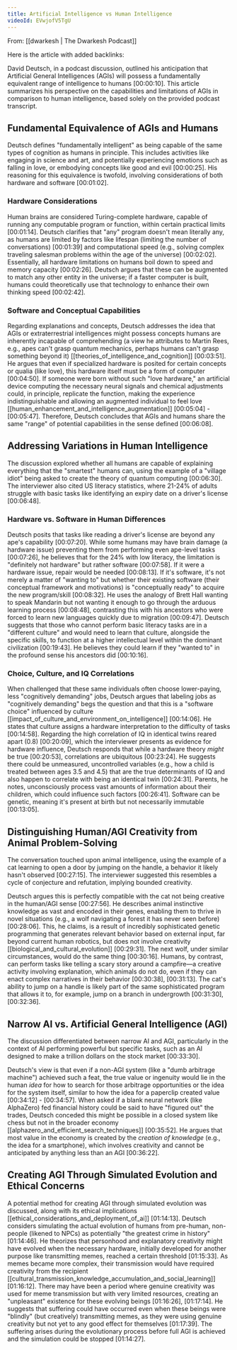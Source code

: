 ```yaml
---
title: Artificial Intelligence vs Human Intelligence
videoId: EVwjofV5TgU
---
```


From: [[dwarkesh | The Dwarkesh Podcast]]

Here is the article with added backlinks:

David Deutsch, in a podcast discussion, outlined his anticipation that Artificial General Intelligences (AGIs) will possess a fundamentally equivalent range of intelligence to humans <a class="yt-timestamp" data-t="00:00:10">[00:00:10]</a>. This article summarizes his perspective on the capabilities and limitations of AGIs in comparison to human intelligence, based solely on the provided podcast transcript.

## Fundamental Equivalence of AGIs and Humans

Deutsch defines "fundamentally intelligent" as being capable of the same types of cognition as humans in principle. This includes activities like engaging in science and art, and potentially experiencing emotions such as falling in love, or embodying concepts like good and evil <a class="yt-timestamp" data-t="00:00:25">[00:00:25]</a>. His reasoning for this equivalence is twofold, involving considerations of both hardware and software <a class="yt-timestamp" data-t="00:01:02">[00:01:02]</a>.

### Hardware Considerations
Human brains are considered Turing-complete hardware, capable of running any computable program or function, within certain practical limits <a class="yt-timestamp" data-t="00:01:14">[00:01:14]</a>. Deutsch clarifies that "any" program doesn't mean literally any, as humans are limited by factors like lifespan (limiting the number of conversations) <a class="yt-timestamp" data-t="00:01:39">[00:01:39]</a> and computational speed (e.g., solving complex traveling salesman problems within the age of the universe) <a class="yt-timestamp" data-t="00:02:02">[00:02:02]</a>.
Essentially, all hardware limitations on humans boil down to speed and memory capacity <a class="yt-timestamp" data-t="00:02:26">[00:02:26]</a>. Deutsch argues that these can be augmented to match any other entity in the universe; if a faster computer is built, humans could theoretically use that technology to enhance their own thinking speed <a class="yt-timestamp" data-t="00:02:42">[00:02:42]</a>.

### Software and Conceptual Capabilities
Regarding explanations and concepts, Deutsch addresses the idea that AGIs or extraterrestrial intelligences might possess concepts humans are inherently incapable of comprehending (a view he attributes to Martin Rees, e.g., apes can't grasp quantum mechanics, perhaps humans can't grasp something beyond it) [[theories_of_intelligence_and_cognition]] <a class="yt-timestamp" data-t="00:03:51">[00:03:51]</a>.
He argues that even if specialized hardware is posited for certain concepts or qualia (like love), this hardware itself must be a form of computer <a class="yt-timestamp" data-t="00:04:50">[00:04:50]</a>. If someone were born without such "love hardware," an artificial device computing the necessary neural signals and chemical adjustments could, in principle, replicate the function, making the experience indistinguishable and allowing an augmented individual to feel love [[human_enhancement_and_intelligence_augmentation]] <a class="yt-timestamp" data-t="00:05:04">[00:05:04]</a> - <a class="yt-timestamp" data-t="00:05:47">[00:05:47]</a>.
Therefore, Deutsch concludes that AGIs and humans share the same "range" of potential capabilities in the sense defined <a class="yt-timestamp" data-t="00:06:08">[00:06:08]</a>.

## Addressing Variations in Human Intelligence

The discussion explored whether all humans are capable of explaining everything that the "smartest" humans can, using the example of a "village idiot" being asked to create the theory of quantum computing <a class="yt-timestamp" data-t="00:06:30">[00:06:30]</a>. The interviewer also cited US literacy statistics, where 21-24% of adults struggle with basic tasks like identifying an expiry date on a driver's license <a class="yt-timestamp" data-t="00:06:48">[00:06:48]</a>.

### Hardware vs. Software in Human Differences
Deutsch posits that tasks like reading a driver's license are beyond any ape's capability <a class="yt-timestamp" data-t="00:07:20">[00:07:20]</a>. While some humans may have brain damage (a hardware issue) preventing them from performing even ape-level tasks <a class="yt-timestamp" data-t="00:07:26">[00:07:26]</a>, he believes that for the 24% with low literacy, the limitation is "definitely not hardware" but rather software <a class="yt-timestamp" data-t="00:07:58">[00:07:58]</a>.
If it were a hardware issue, repair would be needed <a class="yt-timestamp" data-t="00:08:13">[00:08:13]</a>. If it's software, it's not merely a matter of "wanting to" but whether their existing software (their conceptual framework and motivations) is "conceptually ready" to acquire the new program/skill <a class="yt-timestamp" data-t="00:08:32">[00:08:32]</a>. He uses the analogy of Brett Hall wanting to speak Mandarin but not wanting it enough to go through the arduous learning process <a class="yt-timestamp" data-t="00:08:48">[00:08:48]</a>, contrasting this with his ancestors who were forced to learn new languages quickly due to migration <a class="yt-timestamp" data-t="00:09:47">[00:09:47]</a>.
Deutsch suggests that those who cannot perform basic literacy tasks are in a "different culture" and would need to learn that culture, alongside the specific skills, to function at a higher intellectual level within the dominant civilization <a class="yt-timestamp" data-t="00:19:43">[00:19:43]</a>. He believes they could learn if they "wanted to" in the profound sense his ancestors did <a class="yt-timestamp" data-t="00:10:16">[00:10:16]</a>.

### Choice, Culture, and IQ Correlations
When challenged that these same individuals often choose lower-paying, less "cognitively demanding" jobs, Deutsch argues that labeling jobs as "cognitively demanding" begs the question and that this is a "software choice" influenced by culture [[impact_of_culture_and_environment_on_intelligence]] <a class="yt-timestamp" data-t="00:14:06">[00:14:06]</a>. He states that culture assigns a hardware interpretation to the difficulty of tasks <a class="yt-timestamp" data-t="00:14:58">[00:14:58]</a>.
Regarding the high correlation of IQ in identical twins reared apart (0.8) <a class="yt-timestamp" data-t="00:20:09">[00:20:09]</a>, which the interviewer presents as evidence for hardware influence, Deutsch responds that while a hardware theory *might* be true <a class="yt-timestamp" data-t="00:20:53">[00:20:53]</a>, correlations are ubiquitous <a class="yt-timestamp" data-t="00:23:24">[00:23:24]</a>. He suggests there could be unmeasured, uncontrolled variables (e.g., how a child is treated between ages 3.5 and 4.5) that are the true determinants of IQ and also happen to correlate with being an identical twin <a class="yt-timestamp" data-t="00:24:31">[00:24:31]</a>. Parents, he notes, unconsciously process vast amounts of information about their children, which could influence such factors <a class="yt-timestamp" data-t="00:26:41">[00:26:41]</a>.
Software can be genetic, meaning it's present at birth but not necessarily immutable <a class="yt-timestamp" data-t="00:13:05">[00:13:05]</a>.

## Distinguishing Human/AGI Creativity from Animal Problem-Solving

The conversation touched upon animal intelligence, using the example of a cat learning to open a door by jumping on the handle, a behavior it likely hasn't observed <a class="yt-timestamp" data-t="00:27:15">[00:27:15]</a>. The interviewer suggested this resembles a cycle of conjecture and refutation, implying bounded creativity.

Deutsch argues this is perfectly compatible with the cat not being creative in the human/AGI sense <a class="yt-timestamp" data-t="00:27:56">[00:27:56]</a>. He describes animal instinctive knowledge as vast and encoded in their genes, enabling them to thrive in novel situations (e.g., a wolf navigating a forest it has never seen before) <a class="yt-timestamp" data-t="00:28:06">[00:28:06]</a>. This, he claims, is a result of incredibly sophisticated genetic programming that generates relevant behavior based on external input, far beyond current human robotics, but does not involve creativity [[biological_and_cultural_evolution]] <a class="yt-timestamp" data-t="00:29:31">[00:29:31]</a>. The next wolf, under similar circumstances, would do the same thing <a class="yt-timestamp" data-t="00:30:16">[00:30:16]</a>.
Humans, by contrast, can perform tasks like telling a scary story around a campfire—a creative activity involving explanation, which animals do not do, even if they can enact complex narratives in their behavior <a class="yt-timestamp" data-t="00:30:38">[00:30:38]</a>, <a class="yt-timestamp" data-t="00:31:13">[00:31:13]</a>. The cat's ability to jump on a handle is likely part of the same sophisticated program that allows it to, for example, jump on a branch in undergrowth <a class="yt-timestamp" data-t="00:31:30">[00:31:30]</a>, <a class="yt-timestamp" data-t="00:32:36">[00:32:36]</a>.

## Narrow AI vs. Artificial General Intelligence (AGI)

The discussion differentiated between narrow AI and AGI, particularly in the context of AI performing powerful but specific tasks, such as an AI designed to make a trillion dollars on the stock market <a class="yt-timestamp" data-t="00:33:30">[00:33:30]</a>.

Deutsch's view is that even if a non-AGI system (like a "dumb arbitrage machine") achieved such a feat, the true value or ingenuity would lie in the human *idea* for how to search for those arbitrage opportunities or the idea for the system itself, similar to how the idea for a paperclip created value <a class="yt-timestamp" data-t="00:34:12">[00:34:12]</a> - <a class="yt-timestamp" data-t="00:34:57">[00:34:57]</a>.
When asked if a blank neural network (like AlphaZero) fed financial history could be said to have "figured out" the trades, Deutsch conceded this might be possible in a closed system like chess but not in the broader economy [[alphazero_and_efficient_search_techniques]] <a class="yt-timestamp" data-t="00:35:52">[00:35:52]</a>. He argues that most value in the economy is created by the *creation of knowledge* (e.g., the idea for a smartphone), which involves creativity and cannot be anticipated by anything less than an AGI <a class="yt-timestamp" data-t="00:36:22">[00:36:22]</a>.

## Creating AGI Through Simulated Evolution and Ethical Concerns

A potential method for creating AGI through simulated evolution was discussed, along with its ethical implications [[ethical_considerations_and_deployment_of_ai]] <a class="yt-timestamp" data-t="01:14:13">[01:14:13]</a>. Deutsch considers simulating the actual evolution of humans from pre-human, non-people (likened to NPCs) as potentially "the greatest crime in history" <a class="yt-timestamp" data-t="01:14:46">[01:14:46]</a>.
He theorizes that personhood and explanatory creativity might have evolved when the necessary hardware, initially developed for another purpose like transmitting memes, reached a certain threshold <a class="yt-timestamp" data-t="01:15:33">[01:15:33]</a>. As memes became more complex, their transmission would have required creativity from the recipient [[cultural_transmission_knowledge_accumulation_and_social_learning]] <a class="yt-timestamp" data-t="01:16:12">[01:16:12]</a>.
There may have been a period where genuine creativity was used for meme transmission but with very limited resources, creating an "unpleasant" existence for these evolving beings <a class="yt-timestamp" data-t="01:16:26">[01:16:26]</a>, <a class="yt-timestamp" data-t="01:17:14">[01:17:14]</a>. He suggests that suffering could have occurred even when these beings were "blindly" (but creatively) transmitting memes, as they were using genuine creativity but not yet to any good effect for themselves <a class="yt-timestamp" data-t="01:17:39">[01:17:39]</a>. The suffering arises during the evolutionary process before full AGI is achieved and the simulation could be stopped <a class="yt-timestamp" data-t="01:14:27">[01:14:27]</a>.